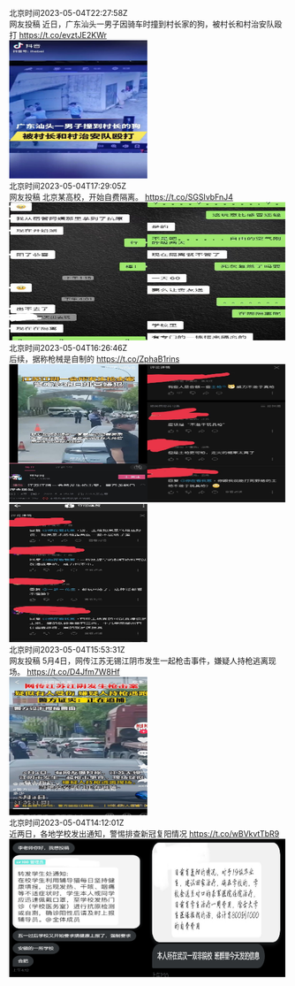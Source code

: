 北京时间2023-05-04T22:27:58Z<br>网友投稿
近日，广东汕头一男子因骑车时撞到村长家的狗，被村长和村治安队殴打 https://t.co/evztJE2KWr<br><img src='/temp/2023/1654130753620541445_0.jpg' width='250' height='250'><br>北京时间2023-05-04T17:29:05Z<br>网友投稿
北京某高校，开始自费隔离。 https://t.co/SGSIvbFnJ4<br><img src='/temp/2023/1654055536474705921_0.jpg' width='250' height='250'><img src='/temp/2023/1654055536474705921_1.jpg' width='250' height='250'><br>北京时间2023-05-04T16:26:46Z<br>后续，据称枪械是自制的 https://t.co/ZphaB1rins<br><img src='/temp/2023/1654039855960150016_0.jpg' width='250' height='250'><img src='/temp/2023/1654039855960150016_1.jpg' width='250' height='250'><img src='/temp/2023/1654039855960150016_2.jpg' width='250' height='250'><br>北京时间2023-05-04T15:53:31Z<br>网友投稿
5月4日，网传江苏无锡江阴市发生一起枪击事件，嫌疑人持枪逃离现场。 https://t.co/D4Jfm7W8Hf<br><img src='/temp/2023/1654031487350480905_0.jpg' width='250' height='250'><br>北京时间2023-05-04T14:12:01Z<br>近两日，各地学校发出通知，警惕排查新冠复阳情况 https://t.co/wBVkvtTbR9<br><img src='/temp/2023/1654005943913390080_0.jpg' width='250' height='250'><img src='/temp/2023/1654005943913390080_1.jpg' width='250' height='250'><br>